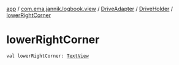 [app](../../../index.md) / [com.ema.jannik.logbook.view](../../index.md) / [DriveAdapter](../index.md) / [DriveHolder](index.md) / [lowerRightCorner](./lower-right-corner.md)

# lowerRightCorner

`val lowerRightCorner: `[`TextView`](https://developer.android.com/reference/android/widget/TextView.html)